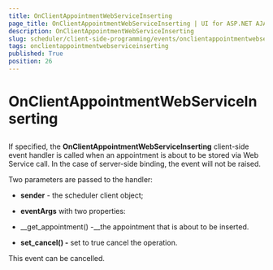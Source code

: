 ```yaml
---
title: OnClientAppointmentWebServiceInserting
page_title: OnClientAppointmentWebServiceInserting | UI for ASP.NET AJAX Documentation
description: OnClientAppointmentWebServiceInserting
slug: scheduler/client-side-programming/events/onclientappointmentwebserviceinserting
tags: onclientappointmentwebserviceinserting
published: True
position: 26
---
```


# OnClientAppointmentWebServiceInserting



## 

If specified, the __OnClientAppointmentWebServiceInserting__ client-side event handler is called when an appointment is about to be stored via Web Service call. In the case of server-side binding, the event will not be raised.

Two parameters are passed to the handler:

* __sender__ - the scheduler client object;

* __eventArgs__ with two properties:

* __get_appointment() -__the appointment that is about to be inserted.

* __set_cancel() -__ set to true cancel the operation.

This event can be cancelled.

